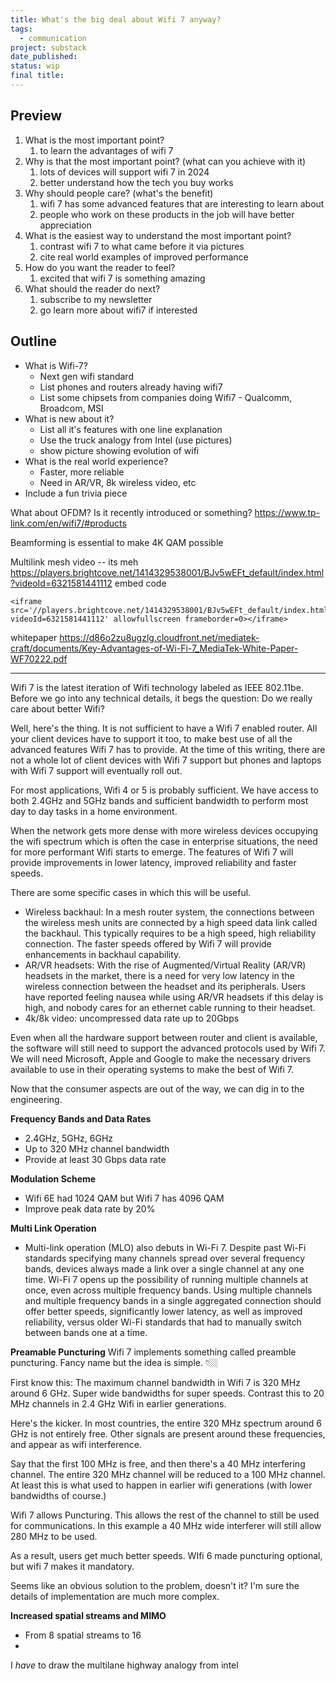 ```yaml
---
title: What's the big deal about Wifi 7 anyway?
tags:
  - communication
project: substack
date_published: 
status: wip
final title:
---
```

## Preview

1. ﻿﻿﻿What is the most important point?
	1. to learn the advantages of wifi 7
2. ﻿﻿﻿Why is that the most important point? (what can you achieve with it)
	1. lots of devices will support wifi 7 in 2024
	2. better understand how the tech you buy works
3. ﻿﻿﻿Why should people care? (what's the benefit)
	1. wifi 7 has some advanced features that are interesting to learn about
	2. people who work on these products in the job will have better appreciation
4. ﻿﻿﻿What is the easiest way to understand the most important point?
	1. contrast wifi 7 to what came before it via pictures
	2. cite real world examples of improved performance
5. ﻿﻿﻿How do you want the reader to feel?
	1. excited that wifi 7 is something amazing
6. ﻿﻿﻿What should the reader do next?
	1. subscribe to my newsletter
	2. go learn more about wifi7 if interested

## Outline

- What is Wifi-7?
	- Next gen wifi standard
	- List phones and routers already having wifi7
	- List some chipsets from companies doing Wifi7 - Qualcomm, Broadcom, MSI
- What is new about it?
	- List all it's features with one line explanation
	- Use the truck analogy from Intel (use pictures)
	- show picture showing evolution of wifi
- What is the real world experience?
	- Faster, more reliable
	- Need in AR/VR, 8k wireless video, etc
- Include a fun trivia piece

What about OFDM? Is it recently introduced or something?
https://www.tp-link.com/en/wifi7/#products

Beamforming is essential to make 4K QAM possible

Multilink mesh video -- its meh
https://players.brightcove.net/1414329538001/BJv5wEFt_default/index.html?videoId=6321581441112
embed code
```
<iframe src='//players.brightcove.net/1414329538001/BJv5wEFt_default/index.html?videoId=6321581441112' allowfullscreen frameborder=0></iframe>
```


whitepaper https://d86o2zu8ugzlg.cloudfront.net/mediatek-craft/documents/Key-Advantages-of-Wi-Fi-7_MediaTek-White-Paper-WF70222.pdf


----------------

Wifi 7 is the latest iteration of Wifi technology labeled as IEEE 802.11be. Before we go into any technical details, it begs the question: Do we really care about better Wifi?

Well, here's the thing. It is not sufficient to have a Wifi 7 enabled router. All your client devices have to support it too, to make best use of all the advanced features Wifi 7 has to provide. At the time of this writing, there are not a whole lot of client devices with Wifi 7 support but phones and laptops with Wifi 7 support will eventually roll out.

For most applications, Wifi 4 or 5 is probably sufficient. We have access to both 2.4GHz and 5GHz bands and sufficient bandwidth to perform most day to day tasks in a home environment. 

When the network gets more dense with more wireless devices occupying the wifi spectrum which is often the case in enterprise situations, the need for more performant Wifi starts to emerge. The features of Wifi 7 will provide improvements in lower latency, improved reliability and faster speeds.

There are some specific cases in which this will be useful.

- Wireless backhaul: In a mesh router system, the connections between the wireless mesh units are connected by a high speed data link called the backhaul. This typically requires to be a high speed, high reliability connection. The faster speeds offered by Wifi 7 will provide enhancements in backhaul capability.
- AR/VR headsets: With the rise of Augmented/Virtual Reality (AR/VR) headsets in the market, there is a need for very low latency in the wireless connection between the headset and its peripherals. Users have reported feeling nausea while using AR/VR headsets if this delay is high, and nobody cares for an ethernet cable running to their headset.
- 4k/8k video: uncompressed data rate up to 20Gbps

Even when all the hardware support between router and client is available, the software will still need to support the advanced protocols used by Wifi 7. We will need Microsoft, Apple and Google to make the necessary drivers available to use in their operating systems to make the best of Wifi 7.

Now that the consumer aspects are out of the way, we can dig in to the engineering.

**Frequency Bands and Data Rates**
- 2.4GHz, 5GHz, 6GHz
- Up to 320 MHz channel bandwidth
- Provide at least 30 Gbps data rate

**Modulation Scheme**
- Wifi 6E had 1024 QAM but Wifi 7 has 4096 QAM
- Improve peak data rate by 20%

**Multi Link Operation**
- Multi-link operation (MLO) also debuts in Wi-Fi 7. Despite past Wi-Fi standards specifying many channels spread over several frequency bands, devices always made a link over a single channel at any one time. Wi-Fi 7 opens up the possibility of running multiple channels at once, even across multiple frequency bands. Using multiple channels and multiple frequency bands in a single aggregated connection should offer better speeds, significantly lower latency, as well as improved reliability, versus older Wi-Fi standards that had to manually switch between bands one at a time.

**Preamable Puncturing**
Wifi 7 implements something called preamble puncturing. Fancy name but the idea is simple. 👇🏼

First know this: The maximum channel bandwidth in Wifi 7 is 320 MHz around 6 GHz. Super wide bandwidths for super speeds. Contrast this to 20 MHz channels in 2.4 GHz Wifi in earlier generations.

Here's the kicker. In most countries, the entire 320 MHz spectrum around 6 GHz is not entirely free. Other signals are present around these frequencies, and appear as wifi interference.

Say that the first 100 MHz is free, and then there's a 40 MHz interfering channel. The entire 320 MHz channel will be reduced to a 100 MHz channel. At least this is what used to happen in earlier wifi generations (with lower bandwidths of course.)

Wifi 7 allows Puncturing. This allows the rest of the channel to still be used for communications. In this example a 40 MHz wide interferer will still allow 280 MHz to be used.

As a result, users get much better speeds. WIfi 6 made puncturing optional, but wifi 7 makes it mandatory.

Seems like an obvious solution to the problem, doesn't it? I'm sure the details of implementation are much more complex.

**Increased spatial streams and MIMO**
- From 8 spatial streams to 16
- 

I _have_ to draw the multilane highway analogy from intel




